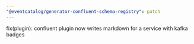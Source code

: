 ```yaml
---
"@eventcatalog/generator-confluent-schema-registry": patch
---
```


fix(plugin): confluent plugin now writes markdown for a service with kafka badges
